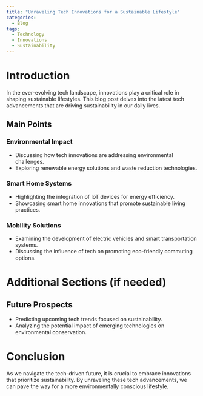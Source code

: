 ```yaml
---
title: "Unraveling Tech Innovations for a Sustainable Lifestyle"
categories:
  - Blog
tags:
  - Technology
  - Innovations
  - Sustainability
---
```


# Introduction
In the ever-evolving tech landscape, innovations play a critical role in shaping sustainable lifestyles. This blog post delves into the latest tech advancements that are driving sustainability in our daily lives.

## Main Points
### Environmental Impact
- Discussing how tech innovations are addressing environmental challenges.
- Exploring renewable energy solutions and waste reduction technologies.

### Smart Home Systems
- Highlighting the integration of IoT devices for energy efficiency.
- Showcasing smart home innovations that promote sustainable living practices.

### Mobility Solutions
- Examining the development of electric vehicles and smart transportation systems.
- Discussing the influence of tech on promoting eco-friendly commuting options.

# Additional Sections (if needed)
## Future Prospects
- Predicting upcoming tech trends focused on sustainability.
- Analyzing the potential impact of emerging technologies on environmental conservation.

# Conclusion
As we navigate the tech-driven future, it is crucial to embrace innovations that prioritize sustainability. By unraveling these tech advancements, we can pave the way for a more environmentally conscious lifestyle.